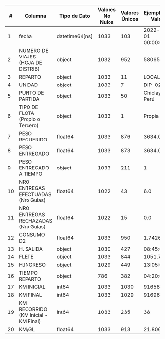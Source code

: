 | #  | Columna                               | Tipo de Dato    | Valores No Nulos | Valores Únicos | Ejemplo de Valor       |
|----|---------------------------------------|-----------------|------------------|----------------|------------------------|
| 1  | fecha                                 | datetime64[ns]  | 1033             | 103            | 2022-09-01 00:00:00    |
| 2  | NUMERO DE VIAJES (HOJA DE DISTRIB)    | object          | 1032             | 952            | 58065                  |
| 3  | REPARTO                               | object          | 1033             | 11             | LOCAL                  |
| 4  | UNIDAD                                | object          | 1033             | 7              | DIP-028                |
| 5  | PUNTO DE PARTIDA                      | object          | 1033             | 50             | Chiclayo, Perú         |
| 6  | TIPO DE FLOTA (Propio o Tercero)      | object          | 1033             | 1              | Propia                 |
| 7  | PESO REQUERIDO                        | float64         | 1033             | 876            | 3634.0                 |
| 8  | PESO ENTREGADO                        | float64         | 1033             | 873            | 3634.0                 |
| 9  | PESO ENTREGADO A TIEMPO               | object          | 1033             | 211            | 1                      |
| 10 | NRO ENTREGAS EFECTUADAS (Nro Guias)   | float64         | 1022             | 43             | 6.0                    |
| 11 | NRO ENTREGAS RECHAZADAS (Nro Guias)   | float64         | 1022             | 15             | 0.0                    |
| 12 | CONSUMO D2                            | float64         | 1033             | 950            | 1.742634               |
| 13 | H. SALIDA                             | object          | 1030             | 427            | 08:45:00               |
| 14 | FLETE                                 | object          | 1033             | 844            | 1051.75                |
| 15 | H.INGRESO                             | object          | 1029             | 449            | 13:05:00               |
| 16 | TIEMPO REPARTO                        | object          | 786              | 382            | 04:20:00               |
| 17 | KM INICIAL                            | int64           | 1033             | 1030           | 91658                  |
| 18 | KM FINAL                              | int64           | 1033             | 1029           | 91696                  |
| 19 | KM RECORRIDO (KM Inicial - KM Final)  | int64           | 1033             | 235            | 38                     |
| 20 | KM/GL                                 | float64         | 1033             | 913            | 21.806071              |
